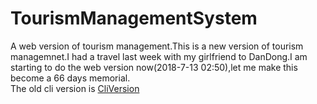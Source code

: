 # TourismManagementSystem
   A web version of tourism management.This is a new version of tourism managemnet.I had a travel last week with my girlfriend to DanDong.I am starting to do the web version now(2018-7-13 02:50),let me make this become a 66 days memorial.  
   The old cli version is [CliVersion](https://github.com/EugeneYilia/TourismManagement)
